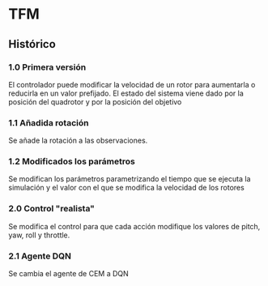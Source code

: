 # TFM

## Histórico

### 1.0 Primera versión
El controlador puede modificar la velocidad de un rotor para aumentarla o reducirla en un valor prefijado. El estado del sistema viene dado por la posición del quadrotor y por la posición del objetivo

### 1.1 Añadida rotación
Se añade la rotación a las observaciones.

### 1.2 Modificados los parámetros
Se modifican los parámetros parametrizando el tiempo que se ejecuta la simulación y el valor con el que se modifica la velocidad de los rotores

### 2.0 Control "realista"
Se modifica el control para que cada acción modifique los valores de pitch, yaw, roll y throttle.

### 2.1 Agente DQN
Se cambia el agente de CEM a DQN